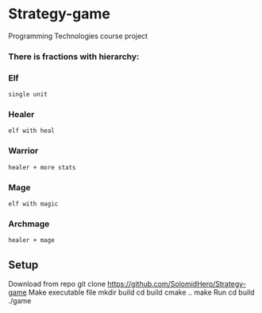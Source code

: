 # Strategy-game
Programming Technologies course project

### There is fractions with hierarchy:
### Elf
	single unit

### Healer
	elf with heal

### Warrior
	healer + more stats

### Mage
	elf with magic

### Archmage
	healer + mage

## Setup
Download from repo
	git clone https://github.com/SolomidHero/Strategy-game
Make executable file
	mkdir build
	cd build
	cmake ..
	make
Run
	cd build
	./game